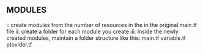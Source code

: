 ## MODULES
i: create modules from the number of resources in the in the original main.tf file
ii: create a folder for each module you create 
iii: Inside the newly created modules, maintain a folder structure like this: 
main.tf
variable.tf
ptovider.tf